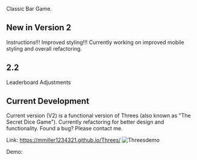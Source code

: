 
Classic Bar Game. 

## New in Version 2
Instructions!!!
Improved styling!!!
Currently working on improved mobile styling and overall refactoring. 

## 2.2
Leaderboard Adjustments

## Current Development
Current version (V2) is a functional version of Threes (also known as "The Secret Dice Game"). Currently refactoring for better design and functionality. Found a bug? Please contact me. 

Link:
https://mmiller1234321.github.io/Threes/
![Threesdemo](https://github.com/mmiller1234321/Threes/assets/148365315/13ea3bca-c23f-487a-94a3-d48fd545f4aa)


Demo:
